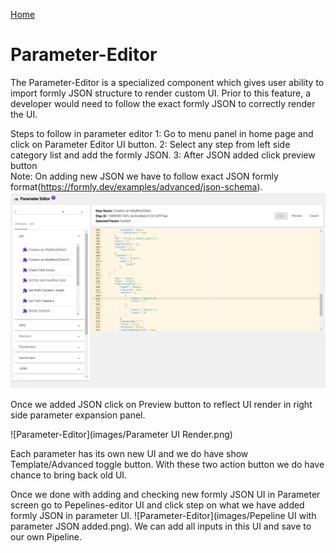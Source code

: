 [Home](readme.md)
# Parameter-Editor 
The Parameter-Editor is a specialized component which gives user ability to import formly JSON structure to render custom UI. Prior to this feature,
a developer would  need to follow the exact formly JSON to correctly render the UI.

Steps to follow in parameter editor
  1: Go to menu panel in home page and click on Parameter Editor UI button. 
  2: Select any step from left side category list and add the formly JSON.
  3: After JSON added click preview button  
  Note: On adding new JSON we have to follow exact JSON formly format(https://formly.dev/examples/advanced/json-schema).
![Parameter-Editor](images/parameter_editor.png) 
 

Once we added JSON click on Preview button to reflect UI render in right side parameter expansion panel.

![Parameter-Editor](images/Parameter UI Render.png) 

Each parameter has its own new UI and we do have show Template/Advanced toggle button. With these two action button we do have chance to bring back old UI.


 Once we done with adding and checking new formly JSON UI in Parameter screen go to Pepelines-editor UI and click step on what we have added formly JSON in parameter UI. 
![Parameter-Editor](images/Pepeline UI with parameter JSON added.png).
We can add all inputs in this UI and save to our own Pipeline.
